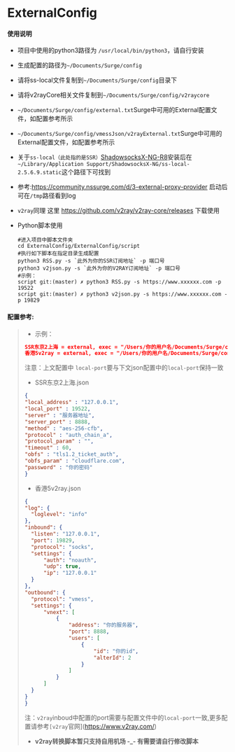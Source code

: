 # ExternalConfig

#### 使用说明

- 项目中使用的python3路径为 `/usr/local/bin/python3`，请自行安装

- 生成配置的路径为`~/Documents/Surge/config`

- 请将ss-local文件复制到`~/Documents/Surge/config`目录下

- 请将v2rayCore相关文件复制到`~/Documents/Surge/config/v2raycore`

- `~/Documents/Surge/config/external.txt`Surge中可用的External配置文件，如配置参考所示

- `~/Documents/Surge/config/vmessJson/v2rayExternal.txt`Surge中可用的External配置文件，如配置参考所示

- 关于`ss-local（此处指的是SSR）`[ShadowsocksX-NG-R8](https://github.com/qinyuhang/ShadowsocksX-NG-R/releases)安装后在`~/Library/Application Support/ShadowsocksX-NG/ss-local-2.5.6.9.static`这个路径下可找到

- 参考:https://community.nssurge.com/d/3-external-proxy-provider 启动后可在`/tmp`路径看到log

- `v2ray`同理 这里 https://github.com/v2ray/v2ray-core/releases 下载使用

- Python脚本使用

  ```shell
  #进入项目中脚本文件夹
  cd ExternalConfig/ExternalConfig/script
  #执行如下脚本在指定目录生成配置
  python3 RSS.py -s `此外为你的SSR订阅地址` -p 端口号
  python3 v2json.py -s `此外为你的V2RAY订阅地址` -p 端口号
  #示例：
  script git:(master) ✗ python3 RSS.py -s https://www.xxxxxx.com -p 19522 
  script git:(master) ✗ python3 v2json.py -s https://www.xxxxxx.com -p 19829
  ```

#### 配置参考:

>- 示例：
>
>```json
>SSR东京2上海 = external, exec = "/Users/你的用户名/Documents/Surge/config/ss-local", local-port = 19522, args = "-c", args = "/Users/你的用户名/Documents/Surge/config/SSR东京2上海.json", addresses = "服务器IP"
>香港5v2ray = external, exec = "/Users/你的用户名/Documents/Surge/config/v2ray-core/v2ray", local-port = 19829, args = "--config=/Users/你的用户名/Documents/Surge/config/vmessJson/香港5v2ray.json", addresses = "服务器IP"
>```
>
>注意：上文配置中 `local-port`要与下文json配置中的`local-port`保持一致
>
>- SSR东京2上海.json
>
>```json
>{
>"local_address" : "127.0.0.1",
>"local_port" : 19522,
>"server" : "服务器地址",
>"server_port" : 8888,
>"method" : "aes-256-cfb",
>"protocol" : "auth_chain_a",
>"protocol_param" : "",
>"timeout" : 60,
>"obfs" : "tls1.2_ticket_auth",
>"obfs_param" : "cloudflare.com",
>"password" : "你的密码"
>}
>```
>
>- 香港5v2ray.json
>
>```json
>{
>"log": {
>   "loglevel": "info"
>},
>"inbound": {
>   "listen": "127.0.0.1",
>   "port": 19829,
>   "protocol": "socks",
>   "settings": {
>       "auth": "noauth",
>       "udp": true,
>       "ip": "127.0.0.1"
>   }
>},
>"outbound": {
>   "protocol": "vmess",
>   "settings": {
>       "vnext": [
>           {
>               "address": "你的服务器",
>               "port": 8888,
>               "users": [
>                   {
>                       "id": "你的id",
>                       "alterId": 2
>                   }
>               ]
>           }
>       ]
>   }
>}
>}
>
>```
>
>注：`v2ray`inboud中配置的port需要与配置文件中的`local-port`一致,更多配置请参考`[v2ray`官网](https://www.v2ray.com/)
>
>- **v2ray转换脚本暂只支持自用机场 -_- 有需要请自行修改脚本**

